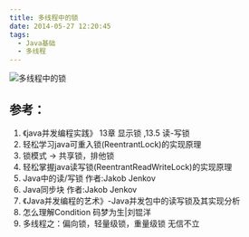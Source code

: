```yaml
---
title: 多线程中的锁
date: 2014-05-27 12:20:45
tags:
  - Java基础
  - 多线程
---
```


![多线程中的锁](http://www6v.github.io/www6vHome/lock/lock.jpg "多线程中的锁")

## 参考：

1. 《java并发编程实践》 13章 显示锁 ,13.5 读-写锁
2. 轻松学习java可重入锁(ReentrantLock)的实现原理
3. 锁模式 -> 共享锁，排他锁
4. 轻松掌握java读写锁(ReentrantReadWriteLock)的实现原理
5. Java中的读/写锁 作者:Jakob Jenkov
6. Java同步块 作者:Jakob Jenkov
7. 《Java并发编程的艺术》-Java并发包中的读写锁及其实现分析
8. 怎么理解Condition 码梦为生|刘锟洋
9. 多线程之：偏向锁，轻量级锁，重量级锁 无信不立